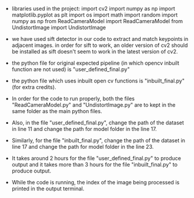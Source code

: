 - libraries used in the project:
	import cv2
	import numpy as np
	import matplotlib.pyplot as plt
	import os
	import math
	import random
	import numpy as np
	from ReadCameraModel import ReadCameraModel
	from UndistortImage import UndistortImage

- we have used sift detector in our code to extract and match keypoints in adjacent images.
  in order for sift to work, an older version of cv2 should be installed as sift doesn't seem to work in the latest version of cv2.

- the python file for original expected pipeline (in which opencv inbuilt function are not used) is "user_defined_final.py"

- the python file which uses inbuilt open cv functions is "inbuilt_final.py" (for extra credits).

- In order for the code to run properly, both the files "ReadCameraModel.py" and "UndistortImage.py" are to kept in the same folder as the main python files.

- Also, in the file "user_defined_final.py", change the path of the dataset in line 11 and change the path for model folder in the line 17.

- Similarly, for the file "inbuilt_final.py", change the path of the dataset in line 17 and change the path for model folder in the line 23.

- It takes around 2 hours for the file "user_defined_final.py" to produce output and it takes more than 3 hours for the file "inbuilt_final.py" to produce output.

- While the code is running, the index of the image being processed is printed in the output terminal.